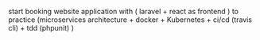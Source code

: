 start booking website application with ( laravel + react as frontend )  to practice  (microservices architecture + docker + Kubernetes + ci/cd (travis cli) + tdd (phpunit) )

